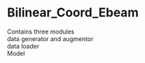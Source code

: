 # Bilinear_Coord_Ebeam
Contains three modules<br />
data generator and augmentor <br />
data loader<br />
Model <br />


